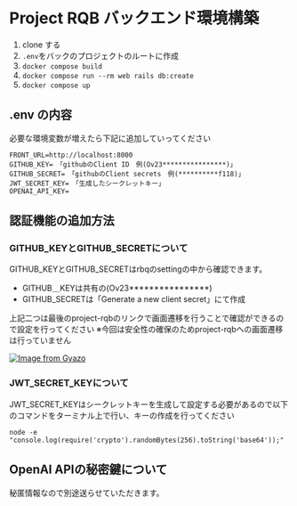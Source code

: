 # Project RQB バックエンド環境構築

1. clone する
1. `.env`をバックのプロジェクトのルートに作成
1. `docker compose build`
1. `docker compose run --rm web rails db:create`
1. `docker compose up`

## .env の内容

必要な環境変数が増えたら下記に追加していってください

```
FRONT_URL=http://localhost:8000
GITHUB_KEY=　「githubのClient ID　例(Ov23****************)」
GITHUB_SECRET=　「githubのClient secrets　例(**********f118)」
JWT_SECRET_KEY=　「生成したシークレットキー」
OPENAI_API_KEY=
```

## 認証機能の追加方法

### GITHUB_KEYとGITHUB_SECRETについて
GITHUB_KEYとGITHUB_SECRETはrbqのsettingの中から確認できます。

- GITHUB＿KEYは共有の(Ov23****************)
- GITHUB_SECRETは「Generate a new client secret」にて作成

上記二つは最後のproject-rqbのリンクで画面遷移を行うことで確認ができるので設定を行ってください
※今回は安全性の確保のためproject-rqbへの画面遷移は行っていません

[![Image from Gyazo](https://i.gyazo.com/ee2543c7635d94b0e473dfc122e05194.gif)](https://gyazo.com/ee2543c7635d94b0e473dfc122e05194)

### JWT_SECRET_KEYについて
JWT_SECRET_KEYはシークレットキーを生成して設定する必要があるので以下のコマンドをターミナル上で行い、キーの作成を行ってください

```
node -e "console.log(require('crypto').randomBytes(256).toString('base64'));"
```
## OpenAI APIの秘密鍵について
秘匿情報なので別途送らせていただきます。